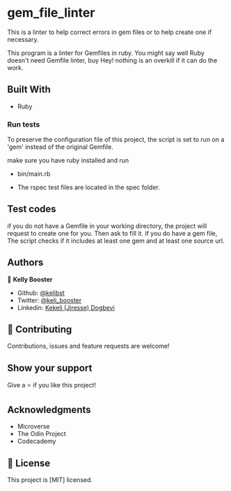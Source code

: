 # gem_file_linter
This is a linter to help correct errors in gem files or to help create one if necessary. 

This program is a linter for Gemfiles in ruby.
  You might say well Ruby doesn't need Gemfile linter,
  buy Hey! nothing is an overkill if it can do the work.





## Built With

- Ruby

### Run tests
To preserve the configuration file of this project,
the script is set to run on a 'gem' instead of the  original Gemfile.

make sure you have ruby installed and run
- bin/main.rb  

- The rspec test files are located in the spec folder.

## Test codes

if you do not have a Gemfile in your working directory, the project will request to create one for you. Then ask to fill it.
if you do have a gem file, The script checks if it includes at least one gem and at least one source url.




## Authors

👤 **Kelly Booster**

- Github: [@kelibst](https://github.com/kelibst)
- Twitter: [@keli_booster](https://twitter.com/keli_booster)
- Linkedin: [Kekeli (Jiresse) Dogbevi
](https://www.linkedin.com/in/kekeli-dogbevi-958272108/)


## 🤝 Contributing

Contributions, issues and feature requests are welcome!

## Show your support

Give a ⭐️ if you like this project!

## Acknowledgments

- Microverse
- The Odin Project
- Codecademy

## 📝 License

This project is [MIT] licensed.